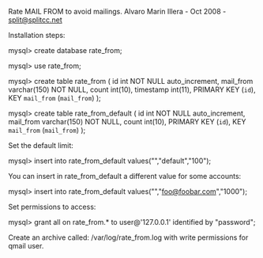 Rate MAIL FROM to avoid mailings.
Alvaro Marin Illera - Oct 2008 - split@splitcc.net

Installation steps:

mysql> create database rate_from;

mysql> use rate_from;

mysql> create table rate_from (
       id int NOT NULL auto_increment,
       mail_from varchar(150) NOT NULL,
       count int(10),
       timestamp int(11),
       PRIMARY KEY  (`id`),
       KEY `mail_from` (`mail_from`)
);

mysql> create table rate_from_default (
       id int NOT NULL auto_increment,
       mail_from varchar(150) NOT NULL,
       count int(10),
       PRIMARY KEY  (`id`),
       KEY `mail_from` (`mail_from`)
);

Set the default limit:

mysql> insert into rate_from_default values("","default","100");

You can insert in rate_from_default a different value for some accounts:

mysql> insert into rate_from_default values("","foo@foobar.com","1000");

Set permissions to access:

mysql> grant all on rate_from.* to user@'127.0.0.1' identified by "password";

Create an archive called: /var/log/rate_from.log with write permissions for qmail user.
